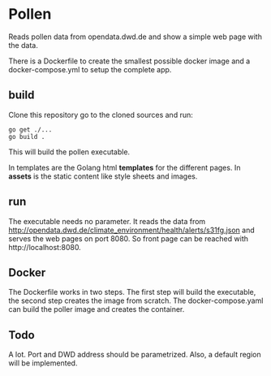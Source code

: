# Pollen

Reads pollen data from opendata.dwd.de and show a simple web page with the data.

There is a Dockerfile to create the smallest possible docker image and a docker-compose.yml to setup the complete app.

## build

Clone this repository go to the cloned sources and run:

    go get ./...
    go build .

This will build the pollen executable.

In templates are the Golang html **templates** for the different pages. In **assets** is the static content like style sheets and images. 

## run

The executable needs no parameter. It reads the data from http://opendata.dwd.de/climate_environment/health/alerts/s31fg.json and serves the web pages on port 8080. So front page can be reached with http://localhost:8080.

## Docker

The Dockerfile works in two steps. The first step will build the executable, the second step creates the image from scratch.
The docker-compose.yaml can build the poller image and creates the container.

## Todo

A lot. Port and DWD address should be parametrized. Also, a default region will be implemented.
